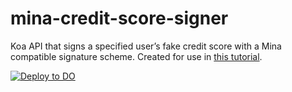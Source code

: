 # mina-credit-score-signer

Koa API that signs a specified user’s fake credit score with a Mina compatible signature scheme. Created for use in [this tutorial](https://docs.minaprotocol.com/zkapps/tutorials/oracle).

[![Deploy to DO](https://www.deploytodo.com/do-btn-blue.svg)](https://cloud.digitalocean.com/apps/new?repo=https://github.com/Ferret-san/mina-feed-signer/tree/main)
